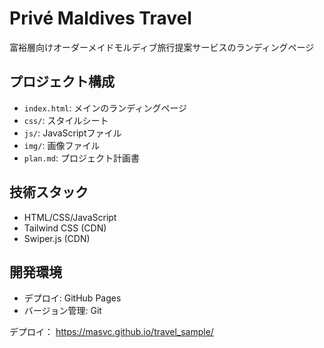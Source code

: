 # Privé Maldives Travel

富裕層向けオーダーメイドモルディブ旅行提案サービスのランディングページ

## プロジェクト構成
- `index.html`: メインのランディングページ
- `css/`: スタイルシート
- `js/`: JavaScriptファイル
- `img/`: 画像ファイル
- `plan.md`: プロジェクト計画書

## 技術スタック
- HTML/CSS/JavaScript
- Tailwind CSS (CDN)
- Swiper.js (CDN)

## 開発環境
- デプロイ: GitHub Pages
- バージョン管理: Git

デプロイ：
https://masvc.github.io/travel_sample/